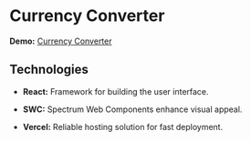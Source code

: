 # Currency Converter

**Demo:** [Currency Converter](https://currency-converter-swc.vercel.app/)



## Technologies

- **React:** Framework for building the user interface.
  
- **SWC:** Spectrum Web Components enhance visual appeal.
  
- **Vercel:** Reliable hosting solution for fast deployment.
